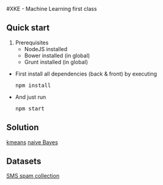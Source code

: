 #XKE - Machine Learning first class

## Quick start

 1. Prerequisites
    * NodeJS installed
    * Bower installed (in global)
    * Grunt installed (in global)

 * First install all dependencies (back & front) by executing <pre>npm install</pre>
 * And just run <pre>npm start</pre>

## Solution
[kmeans](http://localhost:3000/#src=var%20X%3D0%2C%20Y%3D1%3B%0A%0Afunction%20kmeans(points%2C%20numClusters)%20%7B%0A%20%20%20%20var%20_centroids%20%3D%20pickStartingCentroids(numClusters%2C%20points)%3B%0A%0A%20%20%20%20var%20maxIter%20%3D%201000%3B%0A%0A%20%20%20%20while%20(maxIter--)%20%7B%0A%20%20%20%20%20%20%20%20var%20partitioned%20%3D%20partitionUsingTheDistance(_centroids%2C%20points)%3B%0A%20%20%20%20%20%20%20%20_centroids%20%3D%20updateCentroids(partitioned)%3B%0A%20%20%20%20%7D%0A%0A%20%20%20%20return%20%7B%0A%20%20%20%20%20%20%20%20centroids%3A%20_centroids%2C%0A%20%20%20%20%20%20%20%20partition%3A%20partitionUsingTheDistance(_centroids%2C%20points)%0A%20%20%20%20%7D%3B%0A%7D%0Afunction%20pickStartingCentroids(n%2C%20points)%20%7B%20%20%20%20%0A%20%20%20%20return%20_(points)%0A%20%20%20%20%20%20%20%20.shuffle()%0A%20%20%20%20%20%20%20%20.first(n)%0A%20%20%20%20%20%20%20%20.valueOf()%3B%20%0A%7D%0A%0Afunction%20partitionUsingTheDistance%20(centroids%2C%20points)%20%7B%0A%20%20%20%20var%20partition%20%3D%20%7B%7D%3B%0A%20%20%20%20for%20(var%20i%20%3D%200%3B%20i%20%3C%20centroids.length%3B%20i%2B%2B)%20%7B%0A%20%20%20%20%20%20%20%20partition%5Bi%5D%20%3D%20%5B%5D%3B%0A%20%20%20%20%7D%0A%0A%20%20%20%20points.forEach(function%20(point)%20%7B%0A%20%20%20%20%20%20%20%20var%20closestCentroid%20%3D%20findClosestCentroid(centroids%2C%20point)%3B%0A%20%20%20%20%20%20%20%20partition%5BclosestCentroid%5D.push(point.slice(0))%3B%0A%20%20%20%20%7D)%3B%0A%20%20%20%20return%20partition%3B%20%0A%7D%0A%0Afunction%20findClosestCentroid(centroids%2C%20p)%20%7B%0A%20%20%20%20if%20(!centroids)%20%7B%0A%20%20%20%20%20%20%20%20return%20undefined%3B%0A%20%20%20%20%7D%0A%0A%20%20%20%20var%20closest%20%3D%200%2C%0A%20%20%20%20%20%20%20%20d%20%3D%20distance(centroids%5Bclosest%5D%2C%20p)%3B%0A%0A%20%20%20%20for%20(var%20i%20%3D%201%3B%20i%20%3C%20centroids.length%3B%20i%2B%2B)%20%7B%0A%20%20%20%20%20%20%20%20var%20dist2centroid%20%3D%20distance(centroids%5Bi%5D%2C%20p)%3B%0A%20%20%20%20%20%20%20%20if%20(dist2centroid%20%3C%20d)%20%7B%0A%20%20%20%20%20%20%20%20%20%20%20%20closest%20%3D%20i%3B%0A%20%20%20%20%20%20%20%20%20%20%20%20d%20%3D%20dist2centroid%3B%20%20%0A%20%20%20%20%20%20%20%20%7D%0A%20%20%20%20%7D%0A%0A%20%20%20%20return%20closest%3B%0A%7D%0A%0Afunction%20updateCentroids(partitioned)%20%7B%0A%20%20%20%20var%20res%20%3D%20_.map(partitioned%2C%20determineNewCentroid)%3B%0A%20%20%20%20return%20res%3B%0A%7D%0A%0Afunction%20determineNewCentroid(points)%20%7B%0A%20%20%20%20var%20p%20%3D%20points%5B0%5D%3B%0A%0A%20%20%20%20for%20(var%20i%20%3D%201%3B%20i%20%3C%20points.length%3B%20i%2B%2B)%20%7B%0A%20%20%20%20%20%20%20%20p%5BX%5D%20%2B%3D%20points%5Bi%5D%5BX%5D%3B%0A%20%20%20%20%20%20%20%20p%5BY%5D%20%2B%3D%20points%5Bi%5D%5BY%5D%3B%0A%20%20%20%20%7D%0A%0A%20%20%20%20return%20%5B%0A%20%20%20%20%20%20%20%20p%5BX%5D%20%2F%20points.length%2C%0A%20%20%20%20%20%20%20%20p%5BY%5D%20%2F%20points.length%0A%20%20%20%20%5D%3B%0A%7D%0A%0Afunction%20distance(p%2C%20v)%20%7B%0A%20%20%20%20var%20deltaX2%20%3D%20Math.pow((p%5BX%5D%20-%20v%5BX%5D)%2C%202)%2C%0A%20%20%20%20%20%20%20%20deltaY2%20%3D%20Math.pow((p%5BY%5D%20-%20v%5BY%5D)%2C%202)%3B%0A%20%20%20%20return%20Math.sqrt(deltaX2%20%2B%20deltaY2)%3B%0A%7D%0A%0Afunction%20randInt(a%2C%20b)%20%7B%0A%20%20%20%20return%20Math.floor(randFloat(a%2C%20b))%3B%0A%7D)
[naive Bayes](http://localhost:3000/#src=function%20SpamClassifier%28unknownWordProbability%29%20{%0A%20%20%20%20this._unknownWordProbability%20%3D%20unknownWordProbability%20||%200.0001%3B%0A}%0A%0ASpamClassifier.prototype%20%3D%20{%0A%09train%20%3A%20function%28trainingSet%29%20{%0A%09%09this.numTrainingMsg%20%3D%20countKeys%28trainingSet%29%3B%0A%09%09this.num%20%3D%20{}%3B%0A%09%09this.num[%27ham%27]%20%3D%20trainingSet.filter%28function%28v%29%20{%0A%09%09%09return%20v.type%20%3D%3D%20%27ham%27%3B%0A%09%09}%29.length%3B%0A%09%09this.num[%27spam%27]%20%3D%20this.numTrainingMsg%20-%20this.num[%27ham%27]%3B%0A%0A%09%09this.frequencies%20%3D%20trainingSet.reduce%28function%28acc%2C%20item%29%20{%0A%09%09%09for%20%28var%20word%20in%20item.content%29%20{%0A%09%09%09%09if%20%28acc[item.type][word]%29%20{%0A%09%09%09%09%09acc[item.type][word]%20%2B%3D%201%3B%0A%09%09%09%09}%20else%20{%0A%09%09%09%09%09acc[item.type][word]%20%3D%201%3B%0A%09%09%09%09}%0A%09%09%09}%0A%09%09%09return%20acc%3B%0A%09%09}%2C%20{ham%20%3A%20{}%2C%20spam%20%3A%20{}}%29%3B%0A%09}%2C%0A%09pWord%20%3A%20function%28word%2C%20msgType%29%20{%0A%09%09if%20%28!this.frequencies[msgType][word]%29%20{%0A%09%09%09return%20this._unknownWordProbability%3B%0A%09%09}%0A%0A%09%09return%20this.frequencies[msgType][word]%20%2F%20this.num[msgType]%3B%0A%09}%2C%0A%09pType%20%3A%20function%28type%29%20{%0A%09%09return%20this.num[type]%20%2F%20this.numTrainingMsg%3B%0A%09}%2C%0A%09p%20%3A%20function%28msg%2C%20type%29%20{%0A%09%09var%20bagOfWords%20%3D%20fromTextToBagOfWords%28removePunctuationFromText%28msg%29%29%2C%0A%09%09%09proba%20%3D%201%3B%0A%09%09%0A%09%09for%20%28var%20word%20in%20bagOfWords%29%20{%0A%09%09%09proba%20%3D%20this.pWord%28word%2C%20type%29%20*%20proba%3B%0A%09%09}%0A%0A%09%09return%20proba%20*%20this.pType%28type%29%3B%0A%09}%2C%0A%09isSpam%20%3A%20function%28msg%29%20{%0A%09%09return%20%28this.p%28msg%2C%20%27spam%27%29%20%2F%20this.p%28msg%2C%20%27ham%27%29%29%20%3E%201%3B%0A%09}%0A}%3B)

## Datasets
[SMS spam collection](http://www.dt.fee.unicamp.br/~tiago/smsspamcollection/)
